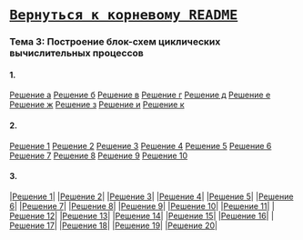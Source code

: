 # [__```Вернуться к корневому README```__](https://github.com/enikk500/CFU/blob/main/README.md)  

### Тема 3: Построение блок-схем циклических вычислительных процессов

#### 1.
[Решение а](https://github.com/enikk500/CFU/blob/main/SiAOD/pz-03/task-01/a/main.cpp)
[Решение б](https://github.com/enikk500/CFU/blob/main/SiAOD/pz-03/task-01/b/main.cpp)
[Решение в](https://github.com/enikk500/CFU/blob/main/SiAOD/pz-03/task-01/c/main.cpp)
[Решение г](https://github.com/enikk500/CFU/blob/main/SiAOD/pz-03/task-01/d/main.cpp)
[Решение д](https://github.com/enikk500/CFU/tree/main/SiAOD/pz-03/task-01/e/main.cpp)
[Решение е](https://github.com/enikk500/CFU/blob/main/SiAOD/pz-03/task-01/f/main.cpp)
[Решение ж](https://github.com/enikk500/CFU/blob/main/SiAOD/pz-03/task-01/g/main.cpp)
[Решение з](https://github.com/enikk500/CFU/blob/main/SiAOD/pz-03/task-01/h/main.cpp)
[Решение и](https://github.com/enikk500/CFU/blob/main/SiAOD/pz-03/task-01/i/main.cpp)
[Решение к](https://github.com/enikk500/CFU/blob/main/SiAOD/pz-03/task-01/j/main.cpp)

#### 2.
[Решение 1](https://github.com/enikk500/CFU/blob/main/SiAOD/pz-03/task-02/01/main.cpp)
[Решение 2](https://github.com/enikk500/CFU/blob/main/SiAOD/pz-03/task-02/02/main.cpp)
[Решение 3](https://github.com/enikk500/CFU/blob/main/SiAOD/pz-03/task-02/03/main.cpp)
[Решение 4](https://github.com/enikk500/CFU/blob/main/SiAOD/pz-03/task-02/04/main.cpp)
[Решение 5](https://github.com/enikk500/CFU/blob/main/SiAOD/pz-03/task-02/05/main.cpp)
[Решение 6](https://github.com/enikk500/CFU/blob/main/SiAOD/pz-03/task-02/06/main.cpp)
[Решение 7](https://github.com/enikk500/CFU/blob/main/SiAOD/pz-03/task-02/07/main.cpp)
[Решение 8](https://github.com/enikk500/CFU/blob/main/SiAOD/pz-03/task-02/08/main.cpp)
[Решение 9](https://github.com/enikk500/CFU/blob/main/SiAOD/pz-03/task-02/09/main.cpp)
[Решение 10](https://github.com/enikk500/CFU/blob/main/SiAOD/pz-03/task-02/10/main.cpp)


#### 3.
|[Решение 1](https://github.com/enikk500/CFU/blob/main/SiAOD/pz-03/task-03/01/main.cpp)|
|[Решение 2](https://github.com/enikk500/CFU/blob/main/SiAOD/pz-03/task-03/02/main.cpp)|
|[Решение 3](https://github.com/enikk500/CFU/blob/main/SiAOD/pz-03/task-03/03/main.cpp)|
|[Решение 4](https://github.com/enikk500/CFU/blob/main/SiAOD/pz-03/task-03/04/main.cpp)|
|[Решение 5](https://github.com/enikk500/CFU/blob/main/SiAOD/pz-03/task-03/05/main.cpp)|
|[Решение 6](https://github.com/enikk500/CFU/blob/main/SiAOD/pz-03/task-03/06/main.cpp)|
|[Решение 7](https://github.com/enikk500/CFU/blob/main/SiAOD/pz-03/task-03/07/main.cpp)|
|[Решение 8](https://github.com/enikk500/CFU/blob/main/SiAOD/pz-03/task-03/08/main.cpp)|
|[Решение 9](https://github.com/enikk500/CFU/blob/main/SiAOD/pz-03/task-03/09/main.cpp)|
|[Решение 10](https://github.com/enikk500/CFU/blob/main/SiAOD/pz-03/task-03/10/main.cpp)|
|[Решение 11](https://github.com/enikk500/CFU/blob/main/SiAOD/pz-03/task-03/11/main.cpp)|
|[Решение 12](https://github.com/enikk500/CFU/blob/main/SiAOD/pz-03/task-03/12/main.cpp)|
|[Решение 13](https://github.com/enikk500/CFU/blob/main/SiAOD/pz-03/task-03/13/main.cpp)|
|[Решение 14](https://github.com/enikk500/CFU/blob/main/SiAOD/pz-03/task-03/14/main.cpp)|
|[Решение 15](https://github.com/enikk500/CFU/blob/main/SiAOD/pz-03/task-03/15/main.cpp)|
|[Решение 16](https://github.com/enikk500/CFU/blob/main/SiAOD/pz-03/task-03/16/main.cpp)|
|[Решение 17](https://github.com/enikk500/CFU/blob/main/SiAOD/pz-03/task-03/17/main.cpp)|
|[Решение 18](https://github.com/enikk500/CFU/blob/main/SiAOD/pz-03/task-03/18/main.cpp)|
|[Решение 19](https://github.com/enikk500/CFU/blob/main/SiAOD/pz-03/task-03/19/main.cpp)|
|[Решение 20](https://github.com/enikk500/CFU/blob/main/SiAOD/pz-03/task-03/20/main.cpp)|